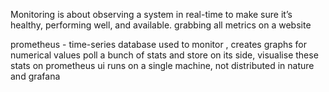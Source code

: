 Monitoring is about observing a system in real-time to make sure it’s healthy, performing well, and available.
grabbing all metrics on a website

prometheus - time-series database used to monitor , creates graphs for numerical values
poll a bunch of stats and store on its side, visualise these stats on prometheus ui
runs on  a single machine, not distributed in nature
and grafana